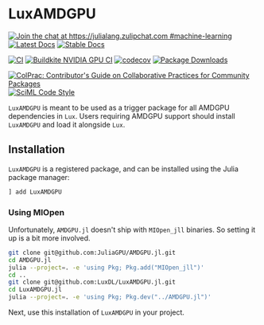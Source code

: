 # LuxAMDGPU

[![Join the chat at https://julialang.zulipchat.com #machine-learning](https://img.shields.io/static/v1?label=Zulip&message=chat&color=9558b2&labelColor=389826)](https://julialang.zulipchat.com/#narrow/stream/machine-learning)
[![Latest Docs](https://img.shields.io/badge/docs-latest-blue.svg)](http://lux.csail.mit.edu/dev/)
[![Stable Docs](https://img.shields.io/badge/docs-stable-blue.svg)](http://lux.csail.mit.edu/stable/)

[![CI](https://github.com/LuxDL/LuxAMDGPU.jl/actions/workflows/CI.yml/badge.svg)](https://github.com/LuxDL/LuxAMDGPU.jl/actions/workflows/CI.yml)
[![Buildkite NVIDIA GPU CI](https://img.shields.io/buildkite/13e78cb0485192627b1f26fecbe74ff4b93ee10a0ef4866261.svg?label=gpu&logo=amd)](https://buildkite.com/julialang/luxamdgpu-dot-jl/)
[![codecov](https://codecov.io/gh/LuxDL/LuxAMDGPU.jl/branch/main/graph/badge.svg?token=1ZY0A2NPEM)](https://codecov.io/gh/LuxDL/LuxAMDGPU.jl)
[![Package Downloads](https://shields.io/endpoint?url=https://pkgs.genieframework.com/api/v1/badge/LuxAMDGPU)](https://pkgs.genieframework.com?packages=LuxAMDGPU)

[![ColPrac: Contributor's Guide on Collaborative Practices for Community Packages](https://img.shields.io/badge/ColPrac-Contributor's%20Guide-blueviolet)](https://github.com/SciML/ColPrac)
[![SciML Code Style](https://img.shields.io/static/v1?label=code%20style&message=SciML&color=9558b2&labelColor=389826)](https://github.com/SciML/SciMLStyle)

`LuxAMDGPU` is meant to be used as a trigger package for all AMDGPU dependencies in `Lux`.
Users requiring AMDGPU support should install `LuxAMDGPU` and load it alongside `Lux`.

## Installation

`LuxAMDGPU` is a registered package, and can be installed using the Julia package manager:

```julia
] add LuxAMDGPU
```

### Using MIOpen

Unfortunately, `AMDGPU.jl` doesn't ship with `MIOpen_jll` binaries. So setting it up is a
bit more involved.

```bash
git clone git@github.com:JuliaGPU/AMDGPU.jl.git
cd AMDGPU.jl
julia --project=. -e 'using Pkg; Pkg.add("MIOpen_jll")'
cd ..
git clone git@github.com:LuxDL/LuxAMDGPU.jl.git
cd LuxAMDGPU.jl
julia --project=. -e 'using Pkg; Pkg.dev("../AMDGPU.jl")'
```

Next, use this installation of `LuxAMDGPU` in your project.
